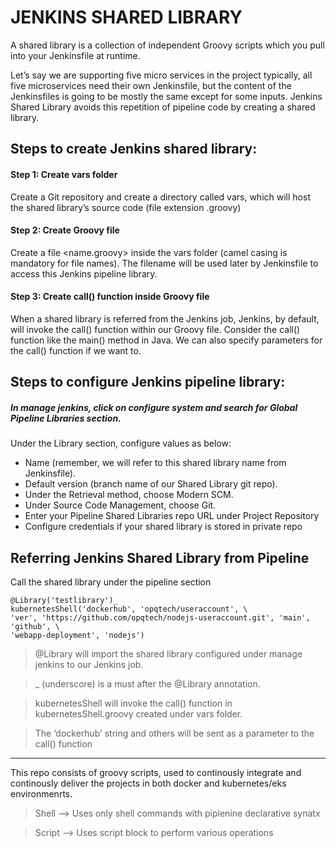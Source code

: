 # JENKINS SHARED LIBRARY

A shared library is a collection of independent Groovy scripts which you pull into your Jenkinsfile at runtime.

Let’s say we are supporting five micro services in the project typically, all five microservices need their own Jenkinsfile, but the content of the Jenkinsfiles is going to be mostly the same except for some inputs. Jenkins Shared Library avoids this repetition of pipeline code by creating a shared library.

## Steps to create Jenkins shared library:

#### Step 1: Create vars folder

Create a Git repository and create a directory called vars, which will host the shared library’s source code (file extension .groovy)

#### Step 2: Create Groovy file

Create a file <name.groovy> inside the vars folder (camel casing is mandatory for file names). The filename will be used later by Jenkinsfile to access this Jenkins pipeline library.

#### Step 3: Create call() function inside Groovy file

When a shared library is referred from the Jenkins job, Jenkins, by default, will invoke the
call() function within our Groovy file. Consider the call() function like the main() method in Java. We can also specify parameters for the call() function if we want to.

## Steps to configure Jenkins pipeline library:

##### In manage jenkins, click on configure system and search for Global Pipeline Libraries section.

Under the Library section, configure values as below:

- Name (remember, we will refer to this shared library name from Jenkinsfile).
-  Default version (branch name of our Shared Library git repo).
-  Under the Retrieval method, choose Modern SCM.
-  Under Source Code Management, choose Git.
-  Enter your Pipeline Shared Libraries repo URL under Project Repository
-  Configure credentials if your shared library is stored in private repo

## Referring Jenkins Shared Library from Pipeline
Call the shared library under the pipeline section

```
@Library('testlibrary')_
kubernetesShell('dockerhub', 'opqtech/useraccount', \
'ver', 'https://github.com/opqtech/nodejs-useraccount.git', 'main', 'github', \
'webapp-deployment', 'nodejs')
```


>@Library will import the shared library configured under manage jenkins to our Jenkins job.

>_ (underscore) is a must after the @Library annotation.

>kubernetesShell will invoke the call() function in kubernetesShell.groovy created under vars folder. 

>The ‘dockerhub’ string and others will be sent as a parameter to the call() function

---

This repo consists of groovy scripts, used to continously integrate and continously deliver the projects in both docker and kubernetes/eks environmenrts.

> Shell --> Uses only shell commands with piplenine declarative synatx

> Script --> Uses script block to perform various operations

